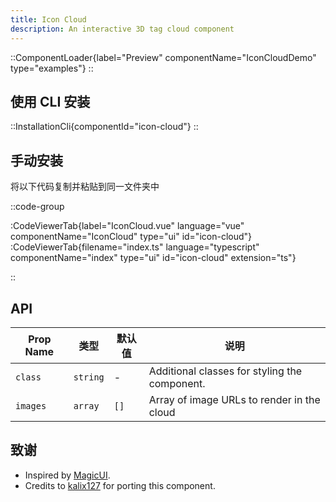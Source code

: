 ```yaml
---
title: Icon Cloud
description: An interactive 3D tag cloud component
---
```


::ComponentLoader{label="Preview" componentName="IconCloudDemo" type="examples"}
::

## 使用 CLI 安装

::InstallationCli{componentId="icon-cloud"}
::

## 手动安装

将以下代码复制并粘贴到同一文件夹中

::code-group

:CodeViewerTab{label="IconCloud.vue" language="vue" componentName="IconCloud" type="ui" id="icon-cloud"}
:CodeViewerTab{filename="index.ts" language="typescript" componentName="index" type="ui" id="icon-cloud" extension="ts"}

::

## API

| Prop Name | 类型     | 默认值 | 说明                                          |
| --------- | -------- | ------ | --------------------------------------------- |
| `class`   | `string` | -      | Additional classes for styling the component. |
| `images`  | `array`  | `[]`   | Array of image URLs to render in the cloud    |

## 致谢

- Inspired by [MagicUI](https://magicui.design/docs/components/icon-cloud).
- Credits to [kalix127](https://github.com/kalix127) for porting this component.

